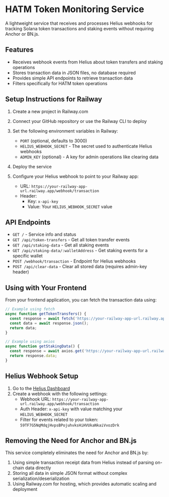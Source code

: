 # HATM Token Monitoring Service

A lightweight service that receives and processes Helius webhooks for tracking Solana token transactions and staking events without requiring Anchor or BN.js.

## Features

- Receives webhook events from Helius about token transfers and staking operations
- Stores transaction data in JSON files, no database required
- Provides simple API endpoints to retrieve transaction data
- Filters specifically for HATM token operations

## Setup Instructions for Railway

1. Create a new project in Railway.com

2. Connect your GitHub repository or use the Railway CLI to deploy

3. Set the following environment variables in Railway:
   - `PORT` (optional, defaults to 3000)
   - `HELIUS_WEBHOOK_SECRET` - The secret used to authenticate Helius webhooks
   - `ADMIN_KEY` (optional) - A key for admin operations like clearing data

4. Deploy the service

5. Configure your Helius webhook to point to your Railway app:
   - URL: `https://your-railway-app-url.railway.app/webhook/transaction`
   - Header: 
     - Key: `x-api-key`
     - Value: Your `HELIUS_WEBHOOK_SECRET` value

## API Endpoints

- `GET /` - Service info and status
- `GET /api/token-transfers` - Get all token transfer events
- `GET /api/staking-data` - Get all staking events
- `GET /api/staking-data/:walletAddress` - Get staking events for a specific wallet
- `POST /webhook/transaction` - Endpoint for Helius webhooks
- `POST /api/clear-data` - Clear all stored data (requires admin-key header)

## Using with Your Frontend

From your frontend application, you can fetch the transaction data using:

```javascript
// Example using fetch
async function getTokenTransfers() {
  const response = await fetch('https://your-railway-app-url.railway.app/api/token-transfers');
  const data = await response.json();
  return data;
}

// Example using axios
async function getStakingData() {
  const response = await axios.get('https://your-railway-app-url.railway.app/api/staking-data');
  return response.data;
}
```

## Helius Webhook Setup

1. Go to the [Helius Dashboard](https://dev.helius.xyz/dashboard)
2. Create a webhook with the following settings:
   - Webhook URL: `https://your-railway-app-url.railway.app/webhook/transaction`
   - Auth Header: `x-api-key` with value matching your `HELIUS_WEBHOOK_SECRET`
   - Filter for events related to your token: `59TF7G5NqMdqjHvpsBPojuhvksHiHVUkaNkaiVvozDrk`

## Removing the Need for Anchor and BN.js

This service completely eliminates the need for Anchor and BN.js by:
1. Using simple transaction receipt data from Helius instead of parsing on-chain data directly
2. Storing all data in simple JSON format without complex serialization/deserialization
3. Using Railway.com for hosting, which provides automatic scaling and deployment